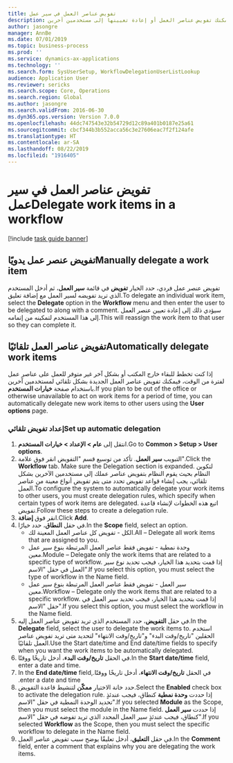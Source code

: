 ```yaml
---
title: تفويض عناصر العمل في سير عمل
description: إذا كنت تخطط للتواجد خارج المكتب مما يعني أنك لن تكون متاحًا لاتخاذ الإجراءات اللازمة على عناصر العمل، فيمكنك تفويض عناصر العمل أو إعادة تعيينها إلى مستخدمين آخرين.
author: jasongre
manager: AnnBe
ms.date: 07/01/2019
ms.topic: business-process
ms.prod: ''
ms.service: dynamics-ax-applications
ms.technology: ''
ms.search.form: SysUserSetup, WorkflowDelegationUserListLookup
audience: Application User
ms.reviewer: sericks
ms.search.scope: Core, Operations
ms.search.region: Global
ms.author: jasongre
ms.search.validFrom: 2016-06-30
ms.dyn365.ops.version: Version 7.0.0
ms.openlocfilehash: 44dc747543e32b54729d12c89a401b0187e25a61
ms.sourcegitcommit: cbcf344b3b552acca56c3e27606eac7f2f124afe
ms.translationtype: HT
ms.contentlocale: ar-SA
ms.lasthandoff: 08/22/2019
ms.locfileid: "1916405"
---
```

# <a name="delegate-work-items-in-a-workflow"></a><span data-ttu-id="d66dd-103">تفويض عناصر العمل في سير عمل</span><span class="sxs-lookup"><span data-stu-id="d66dd-103">Delegate work items in a workflow</span></span>

[!include [task guide banner](../../includes/task-guide-banner.md)]

## <a name="manually-delegate-a-work-item"></a><span data-ttu-id="d66dd-104">تفويض عنصر عمل يدويًا</span><span class="sxs-lookup"><span data-stu-id="d66dd-104">Manually delegate a work item</span></span>

<span data-ttu-id="d66dd-105">تفويض عنصر عمل فردي، حدد الخيار **تفويض** في قائمة **سير العمل**، ثم أدخل المستخدم الذي تريد تفويضه لسير العمل مع إضافة تعليق.</span><span class="sxs-lookup"><span data-stu-id="d66dd-105">To delegate an individual work item, select the **Delegate** option in the **Workflow** menu and then enter the user to be delegated to along with a comment.</span></span> <span data-ttu-id="d66dd-106">سيؤدي ذلك إلى إعادة تعيين عنصر العمل إلى هذا المستخدم لتمكينه من إتمامه.</span><span class="sxs-lookup"><span data-stu-id="d66dd-106">This will reassign the work item to that user so they can complete it.</span></span>

## <a name="automatically-delegate-work-items"></a><span data-ttu-id="d66dd-107">تفويض عناصر العمل تلقائيًا</span><span class="sxs-lookup"><span data-stu-id="d66dd-107">Automatically delegate work items</span></span>

<span data-ttu-id="d66dd-108">إذا كنت تخطط للبقاء خارج المكتب أو بشكل آخر غير متوفر للعمل على عناصر عمل لفترة من الوقت، فيمكنك تفويض عناصر العمل الجديدة بشكل تلقائي لمستخدمين آخرين باستخدام صفحة **خيارات المستخدم**.</span><span class="sxs-lookup"><span data-stu-id="d66dd-108">If you plan to be out of the office or otherwise unavailable to act on work items for a period of time, you can automatically delegate new work items to other users using the **User options** page.</span></span>

### <a name="set-up-automatic-delegation"></a><span data-ttu-id="d66dd-109">إعداد تفويض تلقائي</span><span class="sxs-lookup"><span data-stu-id="d66dd-109">Set up automatic delegation</span></span>
1. <span data-ttu-id="d66dd-110">انتقل إلى **عام > الإعداد > خيارات المستخدم**.</span><span class="sxs-lookup"><span data-stu-id="d66dd-110">Go to **Common > Setup > User options**.</span></span>
2. <span data-ttu-id="d66dd-111">انقر فوق علامة‏‎ التبويب **سير العمل**. تأكد من توسيع قسم "التفويض".</span><span class="sxs-lookup"><span data-stu-id="d66dd-111">Click the **Workflow** tab. Make sure the Delegation section is expanded.</span></span> <span data-ttu-id="d66dd-112">لتكوين النظام بحيث يقوم النظام بتفويض عناصر عملك إلى مستخدمين الآخرين بشكل تلقائي، يجب إنشاء قواعد تفويض تحدد متى يتم تفويض أنواع معينة من عناصر العمل.</span><span class="sxs-lookup"><span data-stu-id="d66dd-112">To configure the system to automatically delegate your work items to other users, you must create delegation rules, which specify when certain types of work items are delegated.</span></span> <span data-ttu-id="d66dd-113">اتبع هذه الخطوات لإنشاء قاعدة تفويض.</span><span class="sxs-lookup"><span data-stu-id="d66dd-113">Follow these steps to create a delegation rule.</span></span>  
3. <span data-ttu-id="d66dd-114">انقر فوق **إضافة**.</span><span class="sxs-lookup"><span data-stu-id="d66dd-114">Click **Add**.</span></span>
4. <span data-ttu-id="d66dd-115">في حقل **النطاق**، حدد خيارًا.</span><span class="sxs-lookup"><span data-stu-id="d66dd-115">In the **Scope** field, select an option.</span></span>
    - <span data-ttu-id="d66dd-116">الكل - تفويض كل عناصر العمل المعينة لك.</span><span class="sxs-lookup"><span data-stu-id="d66dd-116">All – Delegate all work items that are assigned to you.</span></span>
    - <span data-ttu-id="d66dd-117">وحدة نمطية - تفويض فقط عناصر العمل المرتبطة بنوع سير عمل معين.</span><span class="sxs-lookup"><span data-stu-id="d66dd-117">Module – Delegate only the work items that are related to a specific type of workflow.</span></span> <span data-ttu-id="d66dd-118">إذا قمت بتحديد هذا الخيار، فيجب تحديد نوع سير العمل في حقل "الاسم".</span><span class="sxs-lookup"><span data-stu-id="d66dd-118">If you select this option, you must select the type of workflow in the Name field.</span></span>
    - <span data-ttu-id="d66dd-119">سير العمل - تفويض فقط عناصر العمل المرتبطة بنوع سير عمل معين.</span><span class="sxs-lookup"><span data-stu-id="d66dd-119">Workflow – Delegate only the work items that are related to a specific workflow.</span></span> <span data-ttu-id="d66dd-120">إذا قمت بتحديد هذا الخيار، فيجب تحديد سير العمل في حقل "الاسم".</span><span class="sxs-lookup"><span data-stu-id="d66dd-120">If you select this option, you must select the workflow in the Name field.</span></span>  
5. <span data-ttu-id="d66dd-121">في حقل **التفويض**، حدد المستخدم الذي تريد تفويض عناصر العمل إليه.</span><span class="sxs-lookup"><span data-stu-id="d66dd-121">In the **Delegate** field, select the user to delegate the work items to.</span></span> <span data-ttu-id="d66dd-122">استخدم الحقلين "تاريخ/وقت البدء" و"تاريخ/وقت الانتهاء" لتحديد متى تريد تفويض عناصر العمل تلقائيًا.</span><span class="sxs-lookup"><span data-stu-id="d66dd-122">Use the Start date/time and End date/time fields to specify when you want the work items to be automatically delegated.</span></span>  
6. <span data-ttu-id="d66dd-123">في الحقل **تاريخ/وقت البدء**، أدخل تاريخًا ووقتًا.</span><span class="sxs-lookup"><span data-stu-id="d66dd-123">In the **Start date/time** field, enter a date and time.</span></span>
7. <span data-ttu-id="d66dd-124">في الحقل **‏‫تاريخ/وقت الانتهاء**، أدخل تاريخًا ووقتًا.</span><span class="sxs-lookup"><span data-stu-id="d66dd-124">In the **End date/time** field, enter a date and time.</span></span>
8. <span data-ttu-id="d66dd-125">حدد خانة الاختيار **ممكّن‬** لتنشيط قاعدة التفويض.</span><span class="sxs-lookup"><span data-stu-id="d66dd-125">Select the **Enabled** check box to activate the delegation rule.</span></span> <span data-ttu-id="d66dd-126">إذا حددت **وحدة نمطية** كنطاق، فيجب عندئذٍ تحديد الوحدة النمطية في حقل "الاسم".</span><span class="sxs-lookup"><span data-stu-id="d66dd-126">If you selected **Module** as the Scope, then you must select the module in the Name field.</span></span> <span data-ttu-id="d66dd-127">إذا حددت **سير العمل** كنطاق، فيجب عندئذٍ سير العمل المحدد الذي تريد تفوضه في حقل "الاسم".</span><span class="sxs-lookup"><span data-stu-id="d66dd-127">If you selected **Workflow** as the Scope, then you must select the specific workflow to delegate in the Name field.</span></span>  
9. <span data-ttu-id="d66dd-128">في حقل **التعليق**، أدخل تعليقًا يوضح سبب تفويض عناصر العمل.</span><span class="sxs-lookup"><span data-stu-id="d66dd-128">In the **Comment** field, enter a comment that explains why you are delegating the work items.</span></span>

